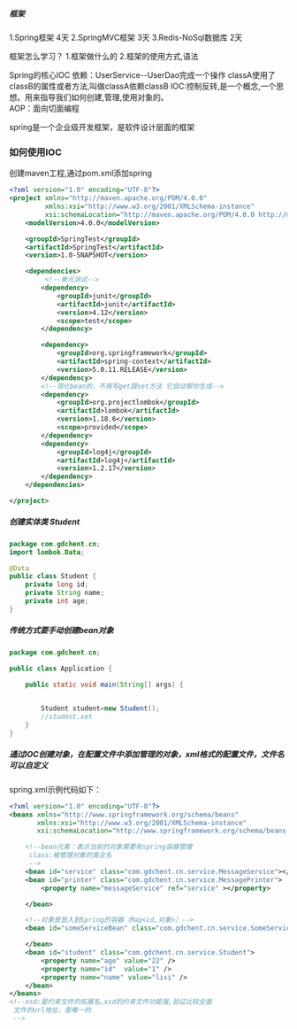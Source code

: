 ##### 框架
1.Spring框架 4天
2.SpringMVC框架 3天
3.Redis-NoSql数据库 2天

框架怎么学习？
1.框架做什么的
2.框架的使用方式,语法

Spring的核心IOC
依赖：UserService--UserDao完成一个操作
classA使用了classB的属性或者方法,叫做classA依赖classB
IOC:控制反转,是一个概念,一个思想。用来指导我们如何创建,管理,使用对象的。  
AOP：面向切面编程

spring是一个企业级开发框架，是软件设计层面的框架

### 如何使用IOC 
创建maven工程,通过pom.xml添加spring

```xml
<?xml version="1.0" encoding="UTF-8"?>
<project xmlns="http://maven.apache.org/POM/4.0.0"
         xmlns:xsi="http://www.w3.org/2001/XMLSchema-instance"
         xsi:schemaLocation="http://maven.apache.org/POM/4.0.0 http://maven.apache.org/xsd/maven-4.0.0.xsd">
    <modelVersion>4.0.0</modelVersion>

    <groupId>SpringTest</groupId>
    <artifactId>SpringTest</artifactId>
    <version>1.0-SNAPSHOT</version>

    <dependencies>
         <!--单元测试-->
        <dependency>
            <groupId>junit</groupId>
            <artifactId>junit</artifactId>
            <version>4.12</version>
            <scope>test</scope>
        </dependency>

        <dependency>
            <groupId>org.springframework</groupId>
            <artifactId>spring-context</artifactId>
            <version>5.0.11.RELEASE</version>
        </dependency>
        <!--简化bean的，不用写get跟set方法 它自动帮你生成-->
        <dependency>
            <groupId>org.projectlombok</groupId>
            <artifactId>lombok</artifactId>
            <version>1.18.6</version>
            <scope>provided</scope>
        </dependency>
        <dependency>
            <groupId>log4j</groupId>
            <artifactId>log4j</artifactId>
            <version>1.2.17</version>
        </dependency>
    </dependencies>

</project>
```

##### 创建实体类 Student

```java
package com.gdchent.cn;
import lombok.Data;

@Data
public class Student {
    private long id;
    private String name;
    private int age;
}

```

##### 传统方式要手动创建bean对象

```java
package com.gdchent.cn;

public class Application {

    public static void main(String[] args) {
      

        Student student=new Student();
        //student.set
    }
}

```

##### 通过IOC创建对象，在配置文件中添加管理的对象，xml格式的配置文件，文件名可以自定义

spring.xml示例代码如下：

```xml
<?xml version="1.0" encoding="UTF-8"?>
<beans xmlns="http://www.springframework.org/schema/beans"
       xmlns:xsi="http://www.w3.org/2001/XMLSchema-instance"
       xsi:schemaLocation="http://www.springframework.org/schema/beans http://www.springframework.org/schema/beans/spring-beans.xsd">

    <!--bean元素：表示当前的对象需要有spring容器管理
     class:被管理对象的类全名
     -->
    <bean id="service" class="com.gdchent.cn.service.MessageService"></bean>
    <bean id="printer" class="com.gdchent.cn.service.MessagePrinter">
        <property name="messageService" ref="service" ></property>

    </bean>

    <!--对象是放入到Spring的容器（Map<id,对象>）-->
    <bean id="someServiceBean" class="com.gdchent.cn.service.SomeServiceImpl">

    </bean>
    <bean id="student" class="com.gdchent.cn.service.Student">
        <property name="age" value="22" />
        <property name="id"  value="1" />
        <property name="name" value="lisi" />
    </bean>
</beans>
<!--xsd:是约束文件的拓展名,xsd的约束文件功能强,验证比较全面
 文件的url地址，是唯一的
 -->

```

